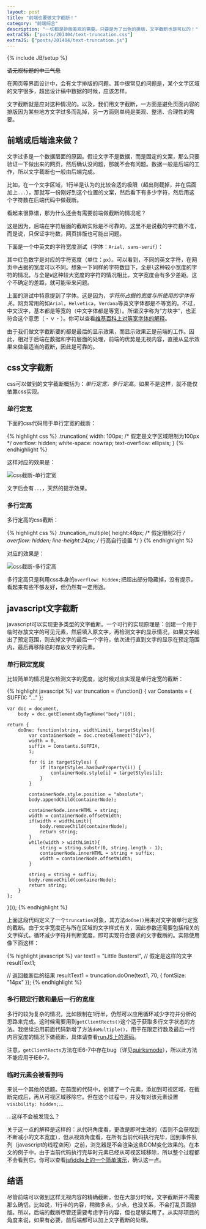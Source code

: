 ```yaml
---
layout: post
title: "前端也要做文字截断！"
category: "前端综合"
description: "一切都是排版美观的需要。只要是为了出色的排版，文字截断也是可以的！"
extraCSS: ["posts/201404/text-truncation.css"]
extraJS: ["posts/201404/text-truncation.js"]
---
```

{% include JB/setup %}

~~请无视标题的中二气息~~

在网页等界面设计中，会有文字排版的问题。其中很常见的问题是，某个文字区域的文字很多，超出设计稿中数据的时候，应该怎样。

文字截断就是应对这种情况的。以及，我们用文字截断，一方面是避免页面内容的排版因为某些地方文字过多而乱掉，另一方面则单纯是美观、整洁、合理性的需要。

## 前端或后端谁来做？ ##

文字过多是一个数据层面的原因。假设文字不是数据，而是固定的文案，那么只要验证一下做出来的网页，然后确认没问题，那就不会有问题。数据一般是后端的工作，所以文字截断也一般由后端完成。

比如，在一个文字区域，1行半是认为的比较合适的极限（超出则截掉，并在后面加上`...`），那就写一份刚好到这个位置的文案，然后看下有多少字符，然后用这个字符数在后端代码中做截断。

看起来很靠谱，那为什么还会有需要前端做截断的情况呢？

这是因为，后端在字符层面的截断实际是不可靠的。这里不是说截的字符数不准，而是说，只保证字符数，网页排版也可能出问题。

下面是一个中英文的字符宽度测试（字体：`Arial, sans-serif`）：

<div id="character" class="post_display character_width_test"></div>

其中红色数字是对应的字符宽度（单位：`px`）。可以看到，不同的英文字符，在网页中占据的宽度可以不同。想象一下同样的字符数目下，全是`l`这种较小宽度的字符的情况，与全是`W`这种较大宽度的字符的情况相比，文字宽度会有多少差距。这个不确定的差距，就可能带来问题。

上面的测试中特意提到了字体。这是因为，*字符所占据的宽度与所使用的字体有关*。网页常用的如`Arial`，`Helvetica`，`Verdana`等英文字体都是不等宽的。不过，中文汉字，基本都是等宽的（中文字体都是等宽）。所谓汉字称为“方块字”，也正符合这个意思（・ｖ・）。你可以查看[维基百科上对等宽字体的解释][]。

由于我们做文字截断要的都是最后的显示效果，而显示效果正是前端的工作。因此，相对于后端在数据和字符层面的处理，前端的优势是无视内容，直接从显示效果来做最适当的截断，因此是可靠的。

## css文字截断 ##

css可以做到的文字截断概括为：*单行定宽，多行定高*。如果不是这样，就不能仅依靠css实现。

### 单行定宽 ###

下面的css代码用于单行定宽的截断：

{% highlight css %}
.truncation{
    width: 100px;   /* 假定是文字区域限制为100px */
    overflow: hidden;
    white-space: nowrap;
    text-overflow: ellipsis;
}
{% endhighlight %}

这样对应的效果是：

![css截断-单行定宽][img_css_truncation_one]

文字后会有`...`，天然的提示效果。

### 多行定高 ###

多行定高的css截断：

{% highlight css %}
.truncation_multiple{
    height:48px; /* 假定限制2行 */
    overflow: hidden;
    line-height:24px; /* 行高自行设置 */
}
{% endhighlight %}

对应的效果是：

![css截断-多行定高][img_css_truncation_multiple]

多行定高只是利用css本身的`overflow: hidden;`把超出部分隐藏掉，没有提示，看起来有些不够友好，但仍然有一定用途。

## javascript文字截断 ##

javascript可以实现更多类型的文字截断。一个可行的实现原理是：创建一个用于临时存放文字的可见元素，然后填入原文字，再检测文字的显示情况，如果文字超出了预定范围，则去掉文字的最后一个字符，依次进行直到文字的显示在预定范围内，最后再移除临时存放文字的元素。

### 单行限定宽度 ###

比较简单的情况是仅检测文字的宽度，这时候对应实现是单行定宽的截断：

{% highlight javascript %}
var truncation = (function() {
    var Constants = {
        SUFFIX: "..."
    };

    var doc = document,
        body = doc.getElementsByTagName("body")[0];

    return {
        doOne: function(string, widthLimit, targetStyles){
            var containerNode = doc.createElement("div"),
            width = 0,
            suffix = Constants.SUFFIX,
            i;

            for (i in targetStyles) {
                if (targetStyles.hasOwnProperty(i)) {
                    containerNode.style[i] = targetStyles[i];
                }
            }

            containerNode.style.position = "absolute";
            body.appendChild(containerNode);

            containerNode.innerHTML = string;
            width = containerNode.offsetWidth;
            if(width < widthLimit){
                body.removeChild(containerNode);
                return string;
            }
            while(width > widthLimit){
                string = string.substr(0, string.length - 1);
                containerNode.innerHTML = string + suffix;
                width = containerNode.offsetWidth;
            }

            string = string + suffix;
            body.removeChild(containerNode);
            return string;
        }
    };
}());
{% endhighlight %}

上面这段代码定义了一个`truncation`对象，其方法`doOne()`用来对文字做单行定宽的截断。由于文字宽度还与所在区域的文字样式有关，因此参数还需要包括相关的文字样式。循环减少字符并判断宽度，即可实现符合要求的文字截断的。实际使用像下面这样：

{% highlight javascript %}
var text1 = "Little Busters!", // 假定是这样的文字
    resultText1;

// 返回截断后的结果
resultText1 = truncation.doOne(text1, 70, {
    fontSize: "14px"
});
{% endhighlight %}

### 多行限定行数和最后一行的宽度 ###

多行的较为复杂的情况，比如限制在1行半，仍然可以应用循环减少字符并分析的思路来完成。这时候需要用到`getClientRects()`这个适于获取多行文字状态的方法。我继续沿用前面代码新增了方法`doMultiple()`，用于在限定行数及最后一行内容宽度的情况下做截断，具体请查看[runJS上的源码][]。

注意，`getClientRects`方法在IE6-7中存在bug（详见[quirksmode][]），所以此方法不能应用于IE6-7。

### 临时元素会被看到吗 ###

来说一个其他的话题。在前面的代码中，创建了一个元素，添加到可视区域，在截断完成后，再从可视区域移除它。但在这个过程中，并没有对该元素设置`visibility: hidden;`...

...这样不会被发现么？

关于这一点的解释是这样的：从代码角度看，更改是即时生效的（否则不会获取到不断减小的文本宽度），但从视效角度看，在所有当前代码执行完毕，回到事件队列（javascript的线程空闲）之前，浏览器是不会渲染这些DOM变化效果的。在本文的例子中，由于当前代码执行完毕时元素已经从可视区域移除，所以整个过程都不会看到它。你可以查看[jsfiddle上的一个简单演示][]，确认这一点。

## 结语 ##

尽管前端可以做到这样无视内容的精确截断，但在大部分时候，文字截断并不需要那么确切。比如说，1行半的内容，稍微多点，少点，也没关系，不会打乱页面排版。所以，后端的截断尽管还需要考虑字符内容，但也足够实用了。从实际项目的角度来说，如果有必要，前后端都可以加上文字截断的处理。

[img_css_truncation_one]: {{POSTS_IMG_PATH}}/201404/css_truncation_one.png "css截断-单行定宽"
[img_css_truncation_multiple]: {{POSTS_IMG_PATH}}/201404/css_truncation_multiple.png "css截断-多行定高"

[维基百科上对等宽字体的解释]: http://zh.wikipedia.org/wiki/%E7%AD%89%E5%AE%BD%E5%AD%97%E4%BD%93 "等宽字体 - 维基百科"
[runJS上的源码]: http://runjs.cn/code/raoe7n4c "runJS上的源码"
[quirksmode]: http://www.quirksmode.org/dom/w3c_cssom.html#t22 "W3C DOM Compatibility - CSS Object Model View"
[jsfiddle上的一个简单演示]: http://jsfiddle.net/TrevorBurnham/SNBYV/ "jsfiddle - 演示"
